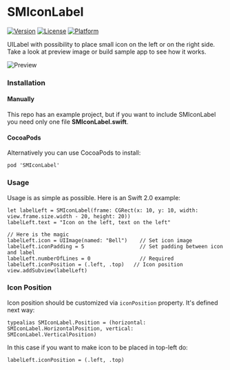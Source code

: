 # SMIconLabel

[![Version](https://img.shields.io/cocoapods/v/SMIconLabel.svg?style=flat)](http://cocoapods.org/pods/SMIconLabel)
[![License](https://img.shields.io/cocoapods/l/SMIconLabel.svg?style=flat)](http://cocoapods.org/pods/SMIconLabel)
[![Platform](https://img.shields.io/cocoapods/p/SMIconLabel.svg?style=flat)](http://cocoapods.org/pods/SMIconLabel)

UILabel with possibility to place small icon on the left or on the right side. Take a look at preview image or build sample app to see how it works.

![Preview](https://raw.githubusercontent.com/anatoliyv/SMIconLabel/master/Main/screenshot.png)

### Installation

#### Manually

This repo has an example project, but if you want to include SMIconLabel you need only one file **SMIconLabel.swift**.

#### CocoaPods

Alternatively you can use CocoaPods to install:

```
pod 'SMIconLabel'
```

### Usage

Usage is as simple as possible. Here is an Swift 2.0 example:

```
let labelLeft = SMIconLabel(frame: CGRect(x: 10, y: 10, width: view.frame.size.width - 20, height: 20))
labelLeft.text = "Icon on the left, text on the left"

// Here is the magic
labelLeft.icon = UIImage(named: "Bell")    // Set icon image
labelLeft.iconPadding = 5                  // Set padding between icon and label
labelLeft.numberOfLines = 0                // Required
labelLeft.iconPosition = (.left, .top)   // Icon position
view.addSubview(labelLeft)
```

### Icon Position

Icon position should be customized via `iconPosition` property. It's defined next way:

```
typealias SMIconLabel.Position = (horizontal: SMIconLabel.HorizontalPosition, vertical: SMIconLabel.VerticalPosition)
```

In this case if you want to make icon to be placed in top-left do:

```
labelLeft.iconPosition = (.left, .top)
```
